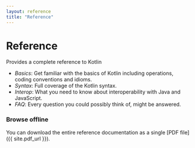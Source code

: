 ```yaml
---
layout: reference
title: "Reference"
---
```


# Reference

Provides a complete reference to Kotlin

* *Basics*: Get familiar with the basics of Kotlin including operations, coding conventions and idioms.
* *Syntax*: Full coverage of the Kotlin syntax.
* *Interop*: What you need to know about interoperability with Java and JavaScript.
* *FAQ*: Every question you could possibly think of, might be answered.

### Browse offline
You can download the entire reference documentation as a single [PDF file]({{ site.pdf_url }}).